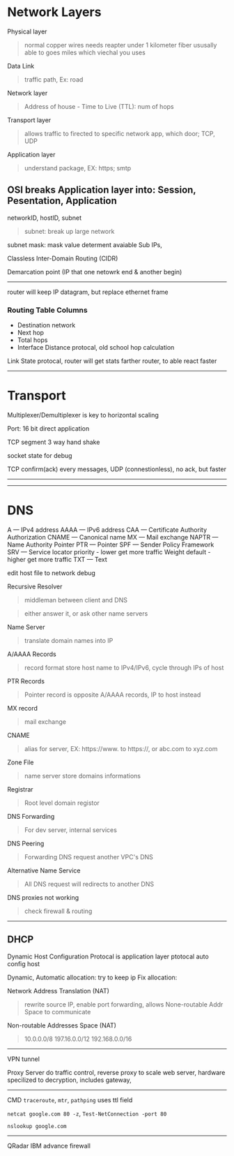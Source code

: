 # Network Layers
Physical layer
> normal copper wires needs reapter under 1 kilometer
> fiber ususally able to goes miles
> which viechal you uses

Data Link
> traffic path, Ex: road

Network layer
> Address of house
    - Time to Live (TTL): num of hops

Transport layer
> allows traffic to firected to specific network app, which door; TCP, UDP

Application layer
> understand package, EX: https; smtp

OSI breaks Application layer into: Session, Pesentation, Application
---
networkID,
hostID,
subnet
> subnet: break up large network

subnet mask: mask value determent avaiable Sub IPs, 

Classless Inter-Domain Routing (CIDR)

Demarcation point (IP that one netowrk end & another begin)

---
router will keep IP datagram, but replace ethernet frame

### Routing Table Columns
- Destination network
- Next hop
- Total hops
- Interface
Distance protocal, old school hop calculation

Link State protocal, router will get stats farther router, to able react faster

---
# Transport
Multiplexer/Demultiplexer is key to horizontal scaling

Port: 16 bit direct application

TCP segment
3 way hand shake

socket state for debug

TCP confirm(ack) every messages,
UDP (connestionless), no ack, but faster

---

---
# DNS

A — IPv4 address
AAAA — IPv6 address
CAA — Certificate Authority Authorization
CNAME — Canonical name
MX — Mail exchange
NAPTR — Name Authority Pointer
PTR — Pointer
SPF — Sender Policy Framework
SRV — Service locator
    priority - lower get more traffic
    Weight default - higher get more traffic
TXT — Text

edit host file to network debug

Recursive Resolver
> middleman between client and DNS

> either answer it, or ask other name servers

Name Server
> translate domain names into IP

A/AAAA Records
> record format store host name to IPv4/IPv6, cycle through IPs of host

PTR Records
> Pointer record is opposite A/AAAA records, IP to host instead

MX record
> mail exchange

CNAME
> alias for server, EX: https://www. to https://,
> or abc.com to xyz.com

Zone File
> name server store domains informations

Registrar
> Root level domain registor

DNS Forwarding
> For dev server, internal services

DNS Peering
> Forwarding DNS request another VPC's DNS

Alternative Name Service
> All DNS request will redirects to another DNS

DNS proxies not working
> check firewall & routing

---
## DHCP
Dynamic Host Configuration Protocal is application layer ptotocal auto config host

Dynamic, 
Automatic allocation: try to keep ip
Fix allocation: 
  
Network Address Translation (NAT) 
> rewrite source IP, enable port forwarding, allows None-routable Addr Space to communicate


Non-routable Addresses Space (NAT)
> 10.0.0.0/8
> 197.16.0.0/12
> 192.168.0.0/16


---
VPN tunnel

Proxy Server do traffic control, reverse proxy to scale web server, hardware specilized to decryption,  includes gateway,

---
CMD
`traceroute`, `mtr`, `pathping` uses ttl field

`netcat google.com 80 -z`, `Test-NetConnection -port 80`

`nslookup google.com`


---
QRadar
IBM advance firewall
